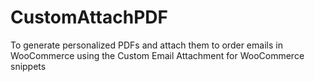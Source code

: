 # CustomAttachPDF
To generate personalized PDFs and attach them to order emails in WooCommerce using the Custom Email Attachment for WooCommerce snippets
